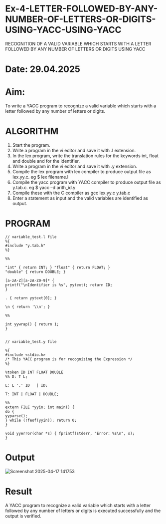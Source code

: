 # Ex-4-LETTER-FOLLOWED-BY-ANY-NUMBER-OF-LETTERS-OR-DIGITS-USING-YACC-USING-YACC
RECOGNITION OF A VALID VARIABLE WHICH STARTS WITH A LETTER FOLLOWED BY ANY NUMBER OF LETTERS OR DIGITS USING YACC
# Date: 29.04.2025
# Aim:
To write a YACC program to recognize a valid variable which starts with a letter followed by any number of letters or digits.
# ALGORITHM
1.	Start the program.
2.	Write a program in the vi editor and save it with .l extension.
3.	In the lex program, write the translation rules for the keywords int, float and double and for the identifier.
4.	Write a program in the vi editor and save it with .y extension.
5.	Compile the lex program with lex compiler to produce output file as lex.yy.c. eg $ lex filename.l
6.	Compile the yacc program with YACC compiler to produce output file as y.tab.c. eg $ yacc –d arith_id.y
7.	Compile these with the C compiler as gcc lex.yy.c y.tab.c
8.	Enter a statement as input and the valid variables are identified as output.
# PROGRAM
```
// variable_test.l file
%{
#include "y.tab.h"
%}

%%

"int" { return INT; } "float" { return FLOAT; }
"double" { return DOUBLE; }

[a-zA-Z][a-zA-Z0-9]* {
printf("\nIdentifier is %s", yytext); return ID;
}

. { return yytext[0]; }

\n { return '\\n'; }

%%

int yywrap() { return 1;
}


// variable_test.y file

%{
#include <stdio.h>
/* This YACC program is for recognizing the Expression */
%}

%token ID INT FLOAT DOUBLE
%% D: T L;

L: L ',' ID   | ID;

T: INT | FLOAT | DOUBLE;

%%
extern FILE *yyin; int main() {
do {
yyparse();
} while (!feof(yyin)); return 0;
}

void yyerror(char *s) { fprintf(stderr, "Error: %s\n", s);
}
```
# Output
![Screenshot 2025-04-17 141753](https://github.com/user-attachments/assets/59e4e2ff-3b14-4207-b43c-3d78b4c0fdba)

# Result
A YACC program to recognize a valid variable which starts with a letter followed by any number of letters or digits is executed successfully and the output is verified.
